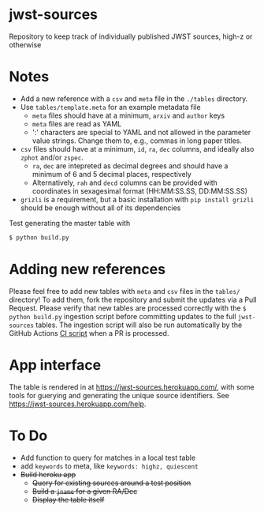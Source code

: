 # jwst-sources
Repository to keep track of individually published JWST sources, high-z or otherwise

# Notes

- Add a new reference with a `csv` and `meta` file in the `./tables` directory.
- Use `tables/template.meta` for an example metadata file
  - `meta` files should have at a minimum, `arxiv` and `author` keys
  - `meta` files are read as YAML
  - ':' characters are special to YAML and not allowed in the parameter value strings.  Change them to, e.g., commas in long paper titles.
- `csv` files should have at a minimum, `id`, `ra`, `dec` columns, and ideally also `zphot` and/or `zspec`.  
  - `ra`, `dec` are intepreted as decimal degrees and should have a minimum of 6 and 5 decimal places, respectively
  - Alternatively, `rah` and `decd` columns can be provided with coordinates in sexagesimal format (HH:MM:SS.SS, DD:MM:SS.SS)
- `grizli` is a requirement, but a basic installation with `pip install grizli` should be enough without all of its dependencies

Test generating the master table with 

```bash 
$ python build.py
```

# Adding new references

Please feel free to add new tables with `meta` and `csv` files in the `tables/` directory!  To add them, fork the repository and submit the updates via a Pull Request.  Please verify that new tables are processed correctly with the `$ python build.py` ingestion script before committing updates to the full `jwst-sources` tables.  The ingestion script will also be run automatically by the GitHub Actions [CI script](https://github.com/dawn-cph/jwst-sources/actions) when a PR is processed.

# App interface

The table is rendered in at https://jwst-sources.herokuapp.com/, with some tools for guerying and generating the unique source identifiers. 
 See https://jwst-sources.herokuapp.com/help.

# To Do

- Add function to query for matches in a local test table
- add `keywords` to meta, like `keywords: highz, quiescent`
- ~~Build heroku app~~
  - ~~Query for existing sources around a test position~~
  - ~~Build a `jname` for a given RA/Dec~~
  - ~~Display the table itself~~
